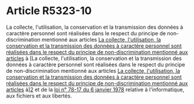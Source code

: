 # Article R5323-10

La collecte, l'utilisation, la conservation et la transmission des données à caractère personnel sont réalisées dans le respect du principe de non-discrimination mentionné aux articles [La collecte, l'utilisation, la conservation et la transmission des données à caractère personnel sont réalisées dans le respect du principe de non-discrimination mentionné aux articles][1] à [La collecte, l'utilisation, la conservation et la transmission des données à caractère personnel sont réalisées dans le respect du principe de non-discrimination mentionné aux articles [La collecte, l'utilisation, la conservation et la transmission des données à caractère personnel sont réalisées dans le respect du principe de non-discrimination mentionné aux articles][1] à][2] et de la [loi n° 78-17 du 6 janvier 1978][3] relative à l'informatique, aux fichiers et aux libertés.

 [1]: /affichCodeArticle.do?cidTexte=LEGITEXT000006072050&idArticle=LEGIARTI000006900787&dateTexte=&categorieLien=cid
 [2]: /affichCodeArticle.do?cidTexte=LEGITEXT000006072050&idArticle=LEGIARTI000006900791&dateTexte=&categorieLien=cid
 [3]: /affichTexte.do?cidTexte=JORFTEXT000000886460&categorieLien=cid